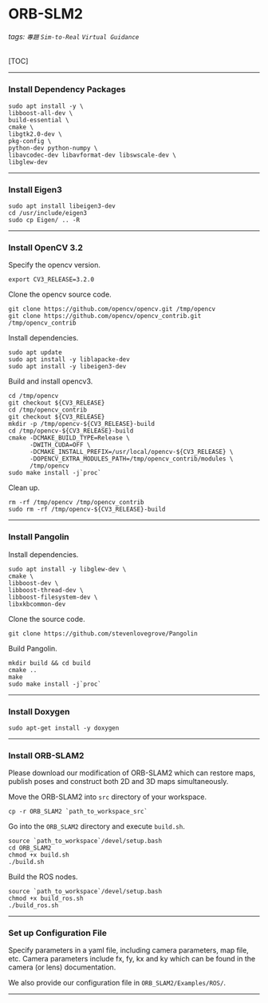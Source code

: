 ORB-SLM2
===
###### tags: `專題` `Sim-to-Real` `Virtual Guidance`

[TOC]

---
<!-- 請參考 https://elsa-lab.github.io/training-noodles/guide/installation.html -->

### Install Dependency Packages

```
sudo apt install -y \
libboost-all-dev \
build-essential \
cmake \
libgtk2.0-dev \
pkg-config \
python-dev python-numpy \
libavcodec-dev libavformat-dev libswscale-dev \
libglew-dev

```
---

### Install Eigen3

```
sudo apt install libeigen3-dev
cd /usr/include/eigen3
sudo cp Eigen/ .. -R
```
---

### Install OpenCV 3.2

Specify the opencv version.
```
export CV3_RELEASE=3.2.0
```

Clone the opencv source code.
```
git clone https://github.com/opencv/opencv.git /tmp/opencv
git clone https://github.com/opencv/opencv_contrib.git /tmp/opencv_contrib
```

Install dependencies.
```
sudo apt update
sudo apt install -y liblapacke-dev 
sudo apt install -y libeigen3-dev
```

Build and install opencv3.

```
cd /tmp/opencv
git checkout ${CV3_RELEASE}
cd /tmp/opencv_contrib
git checkout ${CV3_RELEASE}
mkdir -p /tmp/opencv-${CV3_RELEASE}-build
cd /tmp/opencv-${CV3_RELEASE}-build
cmake -DCMAKE_BUILD_TYPE=Release \
      -DWITH_CUDA=OFF \
      -DCMAKE_INSTALL_PREFIX=/usr/local/opencv-${CV3_RELEASE} \
      -DOPENCV_EXTRA_MODULES_PATH=/tmp/opencv_contrib/modules \
      /tmp/opencv
sudo make install -j`proc`
```

Clean up.
```
rm -rf /tmp/opencv /tmp/opencv_contrib
sudo rm -rf /tmp/opencv-${CV3_RELEASE}-build
```

---
### Install Pangolin

Install dependencies.
```
sudo apt install -y libglew-dev \
cmake \
libboost-dev \
libboost-thread-dev \
libboost-filesystem-dev \
libxkbcommon-dev
```

Clone the source code.
```
git clone https://github.com/stevenlovegrove/Pangolin
```

Build Pangolin.
```
mkdir build && cd build
cmake ..
make
sudo make install -j`proc`
```

---

### Install Doxygen
```
sudo apt-get install -y doxygen
```

---
### Install ORB-SLAM2


Please download our modification of ORB-SLAM2 which can restore maps, publish poses and construct both 2D and 3D maps simultaneously.

Move the ORB-SLAM2 into `src`  directory of your workspace.

```
cp -r ORB_SLAM2 `path_to_workspace_src`
```

Go into the `ORB_SLAM2` directory and execute `build.sh`.

```
source `path_to_workspace`/devel/setup.bash
cd ORB_SLAM2
chmod +x build.sh
./build.sh
```


Build the ROS nodes.

```
source `path_to_workspace`/devel/setup.bash
chmod +x build_ros.sh
./build_ros.sh
```

---

### Set up Configuration File

Specify parameters in a yaml file, including camera parameters, map file, etc. 
Camera parameters include fx, fy, kx and ky which can be found in the camera (or lens) documentation.

We also provide our configuration file in `ORB_SLAM2/Examples/ROS/`.


---
